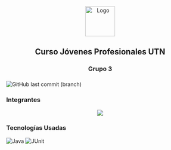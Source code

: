 <a name="readme-top"></a>

<!-- PROJECT LOGO -->
<br />
<div align="center">
  <img src="https://cdn4.iconfinder.com/data/icons/logos-and-brands/512/181_Java_logo_logos-512.png" alt="Logo" width="80" height="80">

  <h2 align="center">Curso Jóvenes Profesionales UTN</h3>

  <h3 align="center">
    Grupo 3
  <h3>
</div>

![GitHub last commit (branch)](https://img.shields.io/github/last-commit/santidossantos/asap-grupo-3/main)


### Integrantes

<div align="center">
<a href="https://github.com/santidossantos/asap-grupo-3/graphs/contributors">
  <img src="https://contrib.rocks/image?repo=santidossantos/asap-grupo-3" />
</a>
</div>


### Tecnologías Usadas

  ![Java](https://img.shields.io/badge/Java-ED8B00?style=for-the-badge&logo=java&logoColor=white)
  ![JUnit](https://img.shields.io/badge/Junit5-25A162?style=for-the-badge&logo=junit5&logoColor=white)

  







<!-- MARKDOWN LINKS & IMAGES -->
<!-- https://www.markdownguide.org/basic-syntax/#reference-style-links -->
[contributors-shield]: https://img.shields.io/github/contributors/othneildrew/Best-README-Template.svg?style=for-the-badge
[contributors-url]: https://github.com/othneildrew/Best-README-Template/graphs/contributors
[forks-shield]: https://img.shields.io/github/forks/othneildrew/Best-README-Template.svg?style=for-the-badge
[forks-url]: https://github.com/othneildrew/Best-README-Template/network/members
[stars-shield]: https://img.shields.io/github/stars/othneildrew/Best-README-Template.svg?style=for-the-badge
[stars-url]: https://github.com/othneildrew/Best-README-Template/stargazers
[issues-shield]: https://img.shields.io/github/issues/othneildrew/Best-README-Template.svg?style=for-the-badge
[issues-url]: https://github.com/othneildrew/Best-README-Template/issues
[license-shield]: https://img.shields.io/github/license/othneildrew/Best-README-Template.svg?style=for-the-badge
[license-url]: https://github.com/othneildrew/Best-README-Template/blob/master/LICENSE.txt
[linkedin-shield]: https://img.shields.io/badge/-LinkedIn-black.svg?style=for-the-badge&logo=linkedin&colorB=555
[linkedin-url]: https://www.linkedin.com/in/santiago-dos-santos/
[product-screenshot]: images/screenshot.png

[Vue.js]: https://img.shields.io/badge/Vue.js-35495E?style=for-the-badge&logo=vuedotjs&logoColor=4FC08D
[Vue-url]: https://vuejs.org/


[Docker.com]: https://img.shields.io/badge/docker-%230db7ed.svg?style=for-the-badge&logo=docker&logoColor=white
[Docker-url]: https://www.docker.com/
